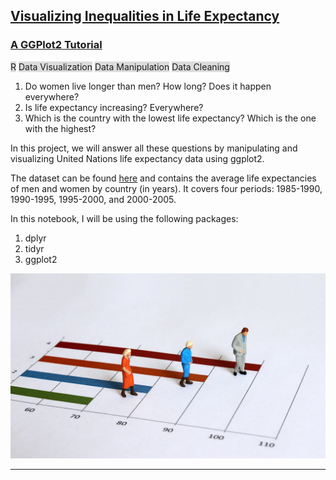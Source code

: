 ## [Visualizing Inequalities in Life Expectancy](https://github.com/AminAlAit/life_exp)
### [A GGPlot2 Tutorial](https://github.com/AminAlAit/life_exp)
<span style="background-color: #DCDCDC">R</span> 
<span style="background-color: #DCDCDC">Data Visualization</span> 
<span style="background-color: #DCDCDC">Data Manipulation</span> 
<span style="background-color: #DCDCDC">Data Cleaning</span> 

1.    Do women live longer than men? How long? Does it happen everywhere? 
2.    Is life expectancy increasing? Everywhere? 
3.    Which is the country with the lowest life expectancy? Which is the one with the highest?

In this project, we will answer all these questions by manipulating and visualizing United Nations life expectancy data using ggplot2.

The dataset can be found [here](http://data.un.org/Data.aspx?d=GenderStat&f=inID:37&c=1,2,3,4,5,6&s=crEngName:asc,sgvEngName:asc,timeEngName:desc&v=1) and contains the average life expectancies of men and women by country (in years). It covers four periods: 1985-1990, 1990-1995, 1995-2000, and 2000-2005.

In this notebook, I will be using the following packages: 
1.    dplyr
2.    tidyr
3.    ggplot2

![](/images/lifeexp.jpg)

________________________
